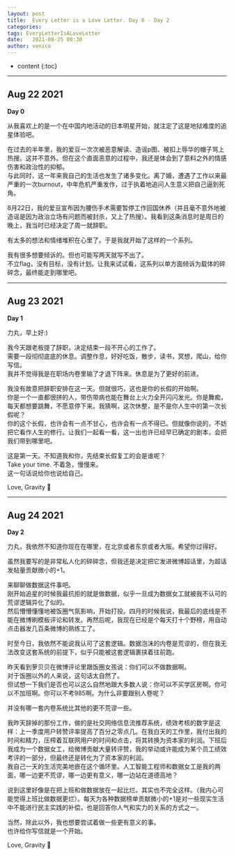 ```yaml
---
layout: post
title:  Every Letter is a Love Letter. Day 0 - Day 2
categories: 
tags: EveryLetterIsALoveLetter 
date:   2021-08-25 00:30
author: venico
---
```

* content
{:toc}

**** 

## Aug 22 2021

**Day 0**   

从我喜欢上的是一个在中国内地活动的日本明星开始，就注定了这是地狱难度的追星体验吧。  

在过去的半年里，我的爱豆一次次被恶意解读、造谣p图、被扣上辱华的帽子骂上热搜。这并不意外。但在这个直面恶意的过程中，我还是体会到了意料之外的情感伤害和政治性的抑郁。   
与此同时，这一年来我自己的生活也发生了诸多变化。离了婚，遭遇了工作以来最严重的一次burnout，中年危机严重发作，过于执着地追问人生意义把自己逼到死角。   

8月22日，我的爱豆宣布因为腰伤手术需要暂停工作回国休养（并且毫不意外地被造谣是因为政治立场有问题而被封杀，又上了热搜）。我看到这条消息时是周日的晚上，我当时已经决定了周一就辞职。   

有太多的想法和情绪堆积在心里了。于是我就开始了这样的一个系列。  

我有很多想要倾诉的。但也可能写两天就写不出了。  
不立flag，没有目标，没有计划。让我来试试看，这系列以单方面倾诉为载体的碎碎念，最终能走到哪里吧。  

**** 

## Aug 23 2021

**Day 1**  

力丸，早上好:)

我今天跟老板提了辞职，决定结束一段不开心的工作了。  
需要一段彻彻底底的休息。调整作息，好好吃饭，散步，读书，冥想，爬山，给你写信。  
我并不觉得我是在职场内卷里输了才退下阵来。休息是为了更好的前进。  

我没有故意把辞职安排在这一天。但就很巧，这也是你的长假的开始啊。  
你是一个一直都很拼的人，带伤带病也能在舞台上火力全开闪闪发光。你是舞痴，每天都想要跳舞，不愿意停下来。我猜啊，这次休整，是不是你人生中的第一次长假呢？  
你的这个长假，也许会有一点不甘心，也许会有一点不得已。但就像你说的，不妨把它看作人生的修行。让我们一起看一看，这一出也许已经早已确定的剧本，会把我们带到哪里吧。  

这是第一天。不知道我和你，先结束长假复工的会是谁呢？  
Take your time. 不着急，慢慢来。  
这一句话说给你也说给自己。  

Love, Gravity 💜  

**** 

## Aug 24 2021

**Day 2**  

力丸，我依然不知道你现在在哪里，在北京或者东京或者大阪。希望你过得好。  

虽然我要写的是非常私人化的碎碎念，但我还是决定把它发进微博超话里，为超话发帖量贡献微小的+1。  

来聊聊做数据这件事吧。  
刚开始追星的时候我最抗拒的就是做数据，似乎一旦成为数据女工就被我不认可的荒谬逻辑异化了似的。  
然后懵懵懂懂地被饭圈气氛影响，开始打投。四月的时候我说，我最后的底线是不能在微博刷模板评论和转发。再然后呢，我现在已经是个每天打十个野榜，用自动点击器发几百条微博的熟练工了。  

时至今日，我依然不能说我认可了这套逻辑。数据泡沫的内卷是荒谬的，但在我无法改变这套系统的前提下，似乎只能被这套逻辑裹挟着往前跑。  

昨天看到萝贝贝在微博评论里跟饭圈女孩说：你们可以不做数据啊。  
对于饭圈以外的人来说，这句话太自然了。  
但试想一下我们是否也可以这么自然地跟大多数人说：你可以不买学区房啊。你可以不加班啊。你可以不考985啊。为什么非要跟别人卷呢？    

并没有哪一套内卷系统比其他的更不荒谬一些。  

我昨天辞掉的那份工作，做的是社交网络信息流推荐系统，绩效考核的数字是这样：上一季度用户转赞评率提高了百分之零点几。在我白天的工作里，我付出我的时间和精力，压榨着互联网用户的时间和点击，将其转换为资本家的利润。下班后我成为一个数据女工，给微博贡献大量转评赞，我的举动或许能成为某个员工绩效考评的一部分，但最终还是转化为了资本家的利润。  
我自己一天的生活完美地嵌在这个循环里。人工智能工程师和数据女工是我的两面，哪一边更不荒谬，哪一边更有意义，哪一边站在道德高地？  

说到这里好像是在把上班和做数据放在一起比烂。其实也不完全这样。（我内心可能觉得上班比做数据更烂）。每天为各种数据榜单贡献微小的+1是对一些现实生活中不能进行民主实践的补偿，也是回答你人气和实力的关系的方式之一。  

当然，除此以外，我也想要尝试着做一些更有意义的事。  
也许给你写信就是一个开始。  

Love, Gravity 💜
